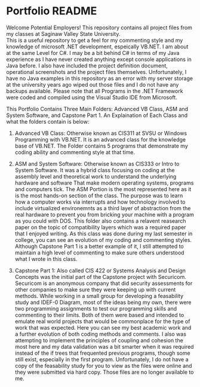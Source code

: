 # Portfolio README
Welcome Potential Employers! This repository contains all project files from my classes at Saginaw Valley State University.  
This is a useful repository to get a feel for my commenting style and my knowledge of microsoft .NET development, espeically 
VB.NET. I am about at the same Level for C#. I may be a bit behind C# in terms of my Java experience as I have never created 
anything except console applications in Java before. I also have included the project definition document, operational 
screenshots and the project files themselves. Unfortunately, I have no Java examples in this repository as an error with my 
server storage at the university years ago wiped out those files and I do not have any backups available. Please note that all 
Programs in the .NET Framework were coded and compiled using the Visual Studio IDE from Microsoft.

This Portfolio Contains Three Main Folders: Advanced VB Class, ASM and System Software, and Capstone Part 1. An Explaination of 
Each Class and what the folders contain is below:
1. Advanced VB Class: Otherwise known as CIS311 at SVSU or Windows Programming with VB.NET. It is an advanced class for the 
   knowledge base of VB.NET. The Folder contains 5 programs that demonstrate my coding ability and commenting style at that 
   time.
   
2. ASM and System Software: Otherwise known as CIS333 or Intro to System Software. It was a hybrid class focusing on coding at 
   the assembly level and theoretical work to understand the underlying hardware and software That make modern operating 
   systems, programs and computers tick. The ASM Portion is the most represented here as it is the most hands-on section of the 
   class. The purpose was to learn how a computer works via interrupts and how technology involved to include virtualized 
   environemnts as a third layer of abstraction from the real hardware to prevent you from bricking your machine with a program 
   as you could with DOS. This folder also contains a relavent reasearch paper on the topic of compatibility layers which was a 
   required paper that I enjoyed writing. As this class was done during my last semester in college, you can see an evolution of 
   my coding and commenting styles. Although Capstone Part 1 is a better example of it, I still attempted to maintain a high 
   level of commenting to make sure others understood what I wrote in this class.

3. Capstone Part 1: Also called CIS 422 or Systems Analysis and Design Concepts was the initial part of the Capstone project 
   with Securicom. Securicom is an anonymous company that did security assessments for other companies to make sure they were 
   keeping up with current methods. While working in a small group for developing a feasability study and IDEF-0 Diagram, most 
   of the ideas being my own, there were two programming assignments to test our programming skills and commenting to their 
   limits. Both of them were based and intended to emulate real world projects that would be commonplace for the type of work 
   that was expected. Here you can see my best academic work and a further evolution of both coding methods and comments. I also
   was attempting to implement the principles of coupling and cohesion the most here and my data validation was a bit smarter 
   when it was required instead of the if trees that frequented previous programs, though some still exist, especially in the 
   first program. Unfortunately, I do not have a copy of the feasability study for you to view as the files were online and they 
   were submitted via hard copy. Those files are no longer available to me.
   
